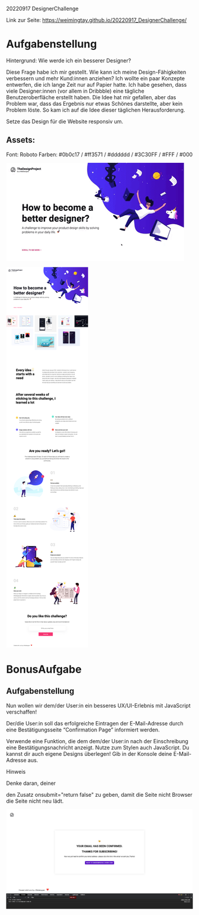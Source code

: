 20220917 DesignerChallenge

Link zur Seite: https://weimingtay.github.io/20220917_DesignerChallenge/

# Aufgabenstellung

Hintergrund: Wie werde ich ein besserer Designer?

Diese Frage habe ich mir gestellt. Wie kann ich meine Design-Fähigkeiten verbessern und mehr Kund:innen anziehen? Ich wollte ein paar Konzepte entwerfen, die ich lange Zeit nur auf Papier hatte. Ich habe gesehen, dass viele Designer:innen (vor allem in Dribbble) eine tägliche Benutzeroberfläche erstellt haben. Die Idee hat mir gefallen, aber das Problem war, dass das Ergebnis nur etwas Schönes darstellte, aber kein Problem löste. So kam ich auf die Idee dieser täglichen Herausforderung. 

Setze das Design für die Website responsiv um.


## Assets:
Font: Roboto
Farben: #0b0c17 / #ff3571 / #dddddd / #3C30FF / #FFF / #000

![](assets/img/Lev3_2_Project_css-vertiefung_designer-challenge.gif)

![](assets/img/Lev3_2_Project_css-vertiefung_designer-challenge.png)

# BonusAufgabe
## Aufgabenstellung

Nun wollen wir dem/der User:in ein besseres UX/UI-Erlebnis mit JavaScript verschaffen!

Der/die User:in soll das erfolgreiche Eintragen der E-Mail-Adresse durch eine Bestätigungsseite “Confirmation Page” informiert werden.

Verwende eine Funktion, die dem dem/der User:in nach der Einschreibung eine Bestätigungsnachricht anzeigt.
Nutze zum Stylen auch JavaScript.
Du kannst dir auch eigene Designs überlegen!
Gib in der Konsole deine E-Mail-Adresse aus.


Hinweis

Denke daran, deiner <form> den Zusatz onsubmit="return false" zu geben, damit die Seite nicht Browser die Seite nicht neu lädt.

![](assets/img/Screenshot%202021-01-18%20at%2018.17.10.png)